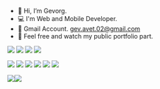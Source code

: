 - 👋 Hi, I’m Gevorg.
- 💻 I'm Web and Mobile Developer.
- 📩 Gmail Account. gev.avet.02@gmail.com
- 💼 Feel free and watch my public portfolio part.[](https://gev2002.github.io/)


<code><img src="https://img.shields.io/badge/javascript-%25.svg?style=for-the-badge&logo=javascript&color=black"></code>
<code><img src="https://img.shields.io/badge/typescript-%25.svg?style=for-the-badge&logo=typescript&logoColor=white&color=blue"></code>
<code><img src="https://img.shields.io/badge/react.js-%25.svg?style=for-the-badge&logo=react&logoColor=skyblue&color=black"></code>
<code><img src="https://img.shields.io/badge/react%20native-%25.svg?style=for-the-badge&logo=react&logoColor=skyblue&color=black"></code>
</p style="height: 20px">
<code><img src="https://img.shields.io/badge/android-%25.svg?style=for-the-badge&logo=android&logoColor=green&color=black"></code>
<code><img src="https://img.shields.io/badge/ios-%25.svg?style=for-the-badge&logo=apple&logoColor=white&color=black"></code>
<code><img src="https://img.shields.io/badge/next.js-%25.svg?style=for-the-badge&logo=next.js&logoColor=white&color=black"></code>
<code><img src="https://img.shields.io/badge/node.js-%25.svg?style=for-the-badge&logo=node.js&logoColor=white&color=5fa04f"></code>
<code><img src="https://img.shields.io/badge/kotlin-4faf53.svg?style=for-the-badge&logo=kotlin&color=black"></code>
<code><img src="https://img.shields.io/badge/sql-%25.svg?style=for-the-badge&logo=sql&logoColor=white&color=black"></code>

</p style="height:20px">

[![](https://github-readme-stats.vercel.app/api/top-langs/?username=gev2002&layout=compact&&theme=transparent&hide_border=true)](https://github.com/gev2002)![](https://github-stats-alpha.vercel.app/api?username=gev2002&cc=000&tc=fff&ic=fff&bc=000) 




 



